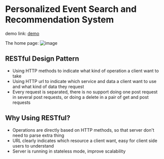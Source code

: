# Personalized Event Search and Recommendation System

demo link: 
[demo](http://ec2-18-219-0-168.us-east-2.compute.amazonaws.com/Jupiter/)

The home page:
![image](https://github.com/McRose1/Jupiter/blob/master/images/Home.png)


## RESTful Design Pattern
- Using HTTP methods to indicate what kind of operation a client want to take 
- Using HTTP url to indicate which service and data a client want to use and what kind of data they request 
- Every request is separated, there is no support doing one post request in several post requests, or doing a delete in a pair of get and post requests

## Why Using RESTful?
- Operations are directly based on HTTP methods, so that server don't need to parse extra thing
- URL clearly indicates which resource a client want, easy for client side users to understand
- Server is running in stateless mode, improve scalability 

